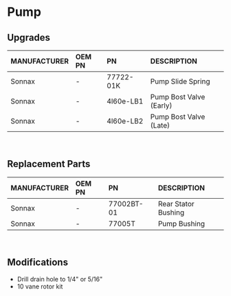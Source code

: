# Pump

## Upgrades

| MANUFACTURER | OEM PN | PN | DESCRIPTION |
| :- | :- | :- | :- |
| Sonnax | - | 77722-01K | Pump Slide Spring |
| Sonnax | - | 4l60e-LB1 | Pump Bost Valve (Early) |
| Sonnax | - | 4l60e-LB2 | Pump Bost Valve (Late) |

&nbsp;

## Replacement Parts

| MANUFACTURER | OEM PN | PN | DESCRIPTION |
| :- | :- | :- | :- |
| Sonnax | - | 77002BT-01 | Rear Stator Bushing |
| Sonnax | - | 77005T | Pump Bushing |

&nbsp;

## Modifications
- Drill drain hole to 1/4" or 5/16"
- 10 vane rotor kit